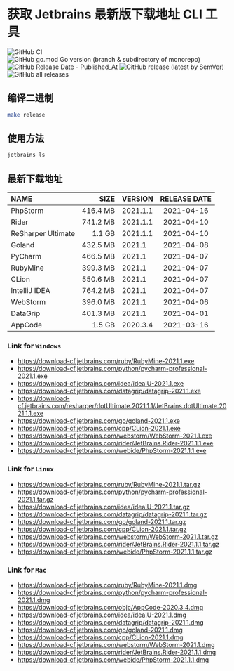 # 获取 Jetbrains 最新版下载地址 CLI 工具

![GitHub CI](https://github.com/designinlife/jetbrains/actions/workflows/release.yml/badge.svg)
![GitHub go.mod Go version (branch & subdirectory of monorepo)](https://img.shields.io/github/go-mod/go-version/designinlife/jetbrains/master)
![GitHub Release Date - Published_At](https://img.shields.io/github/release-date/designinlife/jetbrains)
![GitHub release (latest by SemVer)](https://img.shields.io/github/downloads/designinlife/jetbrains/v1.1.1/total)
![GitHub all releases](https://img.shields.io/github/downloads/designinlife/jetbrains/total)

## 编译二进制

```bash
make release
```

## 使用方法

```bash
jetbrains ls
```

## 最新下载地址

| NAME               |     SIZE | VERSION  | RELEASE DATE |
| :----------------- | -------: | :------- | :----------: |
| PhpStorm           | 416.4 MB | 2021.1.1 |  2021-04-16  |
| Rider              | 741.2 MB | 2021.1.1 |  2021-04-10  |
| ReSharper Ultimate |   1.1 GB | 2021.1.1 |  2021-04-10  |
| Goland             | 432.5 MB | 2021.1   |  2021-04-08  |
| PyCharm            | 466.5 MB | 2021.1   |  2021-04-07  |
| RubyMine           | 399.3 MB | 2021.1   |  2021-04-07  |
| CLion              | 550.6 MB | 2021.1   |  2021-04-07  |
| IntelliJ IDEA      | 764.2 MB | 2021.1   |  2021-04-07  |
| WebStorm           | 396.0 MB | 2021.1   |  2021-04-06  |
| DataGrip           | 401.3 MB | 2021.1   |  2021-04-01  |
| AppCode            |   1.5 GB | 2020.3.4 |  2021-03-16  |

### Link for `Windows`

- <https://download-cf.jetbrains.com/ruby/RubyMine-2021.1.exe>
- <https://download-cf.jetbrains.com/python/pycharm-professional-2021.1.exe>
- <https://download-cf.jetbrains.com/idea/ideaIU-2021.1.exe>
- <https://download-cf.jetbrains.com/datagrip/datagrip-2021.1.exe>
- <https://download-cf.jetbrains.com/resharper/dotUltimate.2021.1.1/JetBrains.dotUltimate.2021.1.1.exe>
- <https://download-cf.jetbrains.com/go/goland-2021.1.exe>
- <https://download-cf.jetbrains.com/cpp/CLion-2021.1.exe>
- <https://download-cf.jetbrains.com/webstorm/WebStorm-2021.1.exe>
- <https://download-cf.jetbrains.com/rider/JetBrains.Rider-2021.1.1.exe>
- <https://download-cf.jetbrains.com/webide/PhpStorm-2021.1.1.exe>

### Link for `Linux`

- <https://download-cf.jetbrains.com/ruby/RubyMine-2021.1.tar.gz>
- <https://download-cf.jetbrains.com/python/pycharm-professional-2021.1.tar.gz>
- <https://download-cf.jetbrains.com/idea/ideaIU-2021.1.tar.gz>
- <https://download-cf.jetbrains.com/datagrip/datagrip-2021.1.tar.gz>
- <https://download-cf.jetbrains.com/go/goland-2021.1.tar.gz>
- <https://download-cf.jetbrains.com/cpp/CLion-2021.1.tar.gz>
- <https://download-cf.jetbrains.com/webstorm/WebStorm-2021.1.tar.gz>
- <https://download-cf.jetbrains.com/rider/JetBrains.Rider-2021.1.1.tar.gz>
- <https://download-cf.jetbrains.com/webide/PhpStorm-2021.1.1.tar.gz>

### Link for `Mac`

- <https://download-cf.jetbrains.com/ruby/RubyMine-2021.1.dmg>
- <https://download-cf.jetbrains.com/python/pycharm-professional-2021.1.dmg>
- <https://download-cf.jetbrains.com/objc/AppCode-2020.3.4.dmg>
- <https://download-cf.jetbrains.com/idea/ideaIU-2021.1.dmg>
- <https://download-cf.jetbrains.com/datagrip/datagrip-2021.1.dmg>
- <https://download-cf.jetbrains.com/go/goland-2021.1.dmg>
- <https://download-cf.jetbrains.com/cpp/CLion-2021.1.dmg>
- <https://download-cf.jetbrains.com/webstorm/WebStorm-2021.1.dmg>
- <https://download-cf.jetbrains.com/rider/JetBrains.Rider-2021.1.1.dmg>
- <https://download-cf.jetbrains.com/webide/PhpStorm-2021.1.1.dmg>
